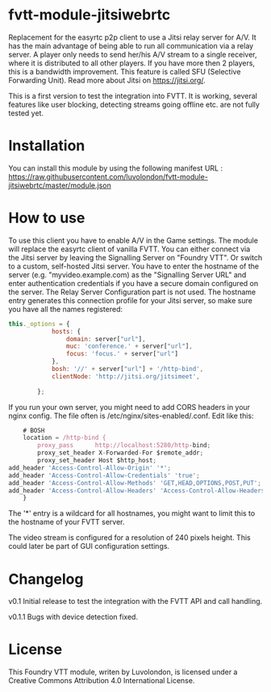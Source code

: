 # fvtt-module-jitsiwebrtc
Replacement for the easyrtc p2p client to use a Jitsi relay server for A/V. It has the main advantage of being able to run all communication via a relay server. A player only needs to send her/his A/V stream to a single receiver, where it is distributed to all other players. If you have more then 2 players, this is a bandwidth improvement. This feature is called SFU (Selective Forwarding Unit). Read more about Jitsi on https://jitsi.org/.

This is a first version to test the integration into FVTT. It is working, several features like user blocking, detecting streams going offline etc. are not fully tested yet.

# Installation
You can install this module by using the following manifest URL : https://raw.githubusercontent.com/luvolondon/fvtt-module-jitsiwebrtc/master/module.json

# How to use
To use this client you have to enable A/V in the Game settings. The module will replace the easyrtc client of vanilla FVTT.
You can either connect via the Jitsi server by leaving the Signalling Server on "Foundry VTT". Or switch to a custom, self-hosted Jitsi server. You have to enter the hostname of the server (e.g. "myvideo.example.com) as the "Signalling Server URL" and enter authentication credentials if you have a secure domain configured on the server. 
The Relay Server Configuration part is not used.
The hostname entry generates this connection profile for your Jitsi server, so make sure you have all the names registered:
```javascript
this._options = {
			hosts: {
				domain: server["url"],
				muc: 'conference.' + server["url"],
				focus: 'focus.' + server["url"]
			},
			bosh: '//' + server["url"] + '/http-bind',
			clientNode: 'http://jitsi.org/jitsimeet',
			
		};
```

If you run your own server, you might need to add CORS headers in your nginx config. The file often is /etc/nginx/sites-enabled/<hostname>.conf. Edit like this:
```javascript
    # BOSH
    location = /http-bind {
        proxy_pass      http://localhost:5280/http-bind;
        proxy_set_header X-Forwarded-For $remote_addr;
        proxy_set_header Host $http_host;
add_header 'Access-Control-Allow-Origin' '*';
add_header 'Access-Control-Allow-Credentials' 'true';
add_header 'Access-Control-Allow-Methods' 'GET,HEAD,OPTIONS,POST,PUT';
add_header 'Access-Control-Allow-Headers' 'Access-Control-Allow-Headers, Origin,Accept, X-Requested-With, Content-Type, Access-Control-Request-Method, Access-Control-Request-Headers';
    }
```
The '*' entry is a wildcard for all hostnames, you might want to limit this to the hostname of your FVTT server.
	
The video stream is configured for a resolution of 240 pixels height. This could later be part of GUI configuration settings.

# Changelog

v0.1
Initial release to test the integration with the FVTT API and call handling. 

v0.1.1
Bugs with device detection fixed. 

# License
This Foundry VTT module, writen by Luvolondon, is licensed under a Creative Commons Attribution 4.0 International License.

